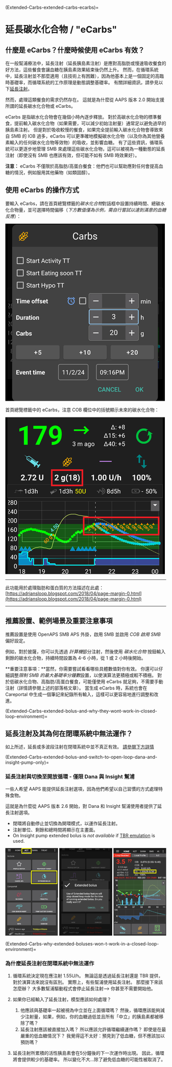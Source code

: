 (Extended-Carbs-extended-carbs-ecarbs)=
# 延長碳水化合物 / "eCarbs"

## 什麼是 eCarbs？什麼時候使用 eCarbs 有效？

在一般幫浦療法中，延長注射（延長胰島素注射）是應對高脂肪或慢速吸收餐食的好方法，這些餐食會讓血糖在胰島素效果結束後仍然上升。 然而，在循環系統中，延長注射並不那麼適用（且技術上有困難），因為他基本上是一個固定的高臨時基礎率，而循環系統的工作原理是動態調整基礎率。 有關詳細資訊，請參見以下[延長注射](#extended-bolus-and-why-they-wont-work-in-closed-loop-environment)。

然而，處理這類餐食的需求仍然存在。 這就是為什麼從 AAPS 版本 2.0 開始支援所謂的延長碳水化合物或 eCarbs。

eCarbs 是指碳水化合物會在幾個小時內逐步釋放。 對於高碳水化合物的標準餐食，提前輸入碳水化合物（如果需要，可以減少初始注射量）通常足以避免過早的胰島素注射。  但是對於吸收較慢的餐食，如果完全提前輸入碳水化合物會導致來自 SMB 的 IOB 過多，eCarbs 可以更準確地模擬碳水化合物（以及你為其他營養素輸入的任何碳水化合物等效物）的吸收，並影響血糖。 有了這些資訊，循環系統可以更逐步地管理 SMB 來處理這些碳水化合物，這可以被視為一種動態的延長注射（即使沒有 SMB 也應該有效，但可能不如有 SMB 時效果好）。

**注意：** eCarbs 不僅限於高脂肪/高蛋白餐食：他們也可以幫助應對任何會提高血糖的情況，例如服用其他藥物（如類固醇）。

## 使用 eCarbs 的操作方式

要輸入 eCarbs，請在首頁總覽標籤的*碳水化合物*對話框中設置持續時間、總碳水化合物量，並可選擇時間偏移（*下方數值僅為示例，需自行嘗試以達到滿意的血糖反應*）：

![輸入碳水化合物](../images/eCarbs_Dialog.png)

首頁總覽標籤中的 eCarbs，注意 COB 欄位中的括號顯示未來的碳水化合物：

![圖表中的 eCarbs](../images/eCarbs_Graph.png)

______________________________________________________________________

此功能用於處理脂肪和蛋白質的方法描述在此處：[https://adriansloop.blogspot.com/2018/04/page-margin-0.html](https://adriansloop.blogspot.com/2018/04/page-margin-0.html)

______________________________________________________________________

## 推薦設置、範例場景及重要注意事項

推薦設置是使用 OpenAPS SMB APS 外掛，啟用 SMB 並啟用 *COB 啟用 SMB* 偏好設定。

例如，對於披薩，你可以先透過 *計算機*部分注射，然後使用 *碳水化合物* 按鈕輸入剩餘的碳水化合物，持續時間設置為 4-6 小時，從 1 或 2 小時後開始。

**重要注意事項：**當然，你需要嘗試看看哪些具體數值對你有效。 你還可以仔細調整*限制 SMB 的最大基礎率分鐘數*設置，以使演算法更積極或較不積極。 對於低碳水化合物、高脂肪/高蛋白餐食，可能僅使用 eCarbs 就足夠，不需要手動注射（詳情請參閱上述的部落格文章）。 當生成 eCarbs 時，系統也會在 Careportal 中生成一個筆記來紀錄所有輸入，這樣可以更容易地進行調整和改進。

(Extended-Carbs-extended-bolus-and-why-they-wont-work-in-closed-loop-environment)=
## 延長注射及其為何在閉環系統中無法運作？

如上所述，延長或多波段注射在閉環系統中並不真正有效。 [請參閱下方詳情](#why-extended-boluses-wont-work-in-a-closed-loop-environment)

(Extended-Carbs-extended-bolus-and-switch-to-open-loop-dana-and-insight-pump-only)=
### 延長注射與切換至開放循環 - 僅限 Dana 與 Insight 幫浦

一些人希望 AAPS 能提供延長注射選項，因為他們希望以自己習慣的方式處理特殊食物。

這就是為什麼從 AAPS 版本 2.6 開始，對 Dana 和 Insight 幫浦使用者提供了延長注射選項。

- 閉環將自動停止並切換為開環模式，以運作延長注射。
- 注射單位、剩餘和總時間將顯示在主畫面。
- On Insight pump extended bolus is *not available* if [TBR emulation](#Accu-Chek-Insight-Pump-settings-in-aaps) is used.

![AAPS 2.6 中的延長注射](../images/ExtendedBolus2_6.png)

(Extended-Carbs-why-extended-boluses-won-t-work-in-a-closed-loop-environment)=
### 為什麼延長注射在閉環系統中無法運作

1. 循環系統決定現在應注射 1.55U/h。 無論這是透過延長注射還是 TBR 提供，對於演算法來說沒有區別。 實際上，有些幫浦使用延長注射。 那麼接下來該怎麼辦？ 大多數幫浦驅動程式會停止延長注射——> 你甚至不需要開始他。

2. 如果你已經輸入了延長注射，模型應該如何處理？

   1. 他應該與基礎率一起被視為中立並在上面循環嗎？ 然後，循環應該能夠減少注射量，如果，例如，你的血糖過低並且所有「中立」的胰島素都被移除了嗎？
   2. 延長注射應該被直接加入嗎？ 所以應該允許循環繼續運作嗎？ 即使是在最嚴重的低血糖情況下？ 我覺得這不太好：預見到了低血糖，但不應該加以預防嗎？

3. 延長注射所累積的活性胰島素會在5分鐘後的下一次運作時出現。 因此，循環將會提供較少的基礎率。 所以變化不大...除了避免低血糖的可能性被取消了。
